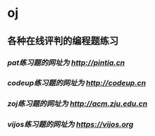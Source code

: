 # oj
## 各种在线评判的编程题练习
### *pat练习题的网址为 http://pintia.cn*
### *codeup练习题的网址为 http://codeup.cn*
### *zoj练习题的网址为 http://acm.zju.edu.cn*
### *vijos练习题的网址为 https://vijos.org*
